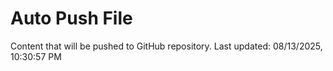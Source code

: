# Auto Push File

Content that will be pushed to GitHub repository.
Last updated: 08/13/2025, 10:30:57 PM